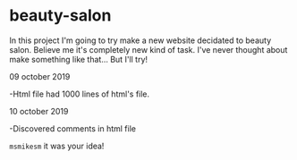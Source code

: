 # beauty-salon

In this project I'm going to try make a new website decidated to beauty salon. Believe me it's completely new kind of task. I've never thought about make something like that... But I'll try!

09 october 2019

-Html file had 1000 lines of html's file.

10 october 2019

-Discovered comments in html file

`msmikesm` it was your idea! 
